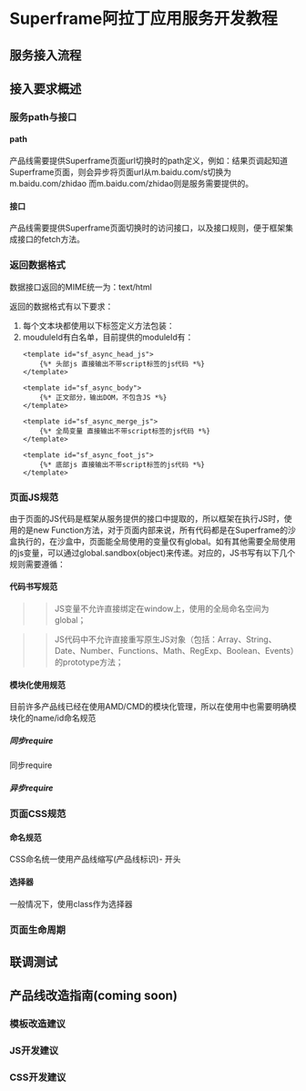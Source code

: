 # Superframe阿拉丁应用服务开发教程

## 服务接入流程

## 接入要求概述

### 服务path与接口

#### path
产品线需要提供Superframe页面url切换时的path定义，例如：结果页调起知道Superframe页面，则会异步将页面url从m.baidu.com/s切换为m.baidu.com/zhidao
而m.baidu.com/zhidao则是服务需要提供的。
#### 接口
产品线需要提供Superframe页面切换时的访问接口，以及接口规则，便于框架集成接口的fetch方法。

### 返回数据格式

数据接口返回的MIME统一为：text/html

返回的数据格式有以下要求：

1. 每个文本块都使用以下标签定义方法包装：
    <template id="moduleId"></template>
2. mouduleId有白名单，目前提供的moduleId有：
    ```
    <template id="sf_async_head_js">
        {%* 头部js 直接输出不带script标签的js代码 *%}
    </template>

    <template id="sf_async_body">
        {%* 正文部分，输出DOM，不包含JS *%}
    </template>

    <template id="sf_async_merge_js">
        {%* 全局变量 直接输出不带script标签的js代码 *%}
    </template>

    <template id="sf_async_foot_js">
        {%* 底部js 直接输出不带script标签的js代码 *%}
    </template>
    ```

### 页面JS规范

由于页面的JS代码是框架从服务提供的接口中提取的，所以框架在执行JS时，使用的是new Function方法，对于页面内部来说，所有代码都是在Superframe的沙盒执行的，在沙盒中，页面能全局使用的变量仅有global。如有其他需要全局使用的js变量，可以通过global.sandbox(object)来传递。对应的，JS书写有以下几个规则需要遵循：

#### 代码书写规范

>>JS变量不允许直接绑定在window上，使用的全局命名空间为global；
    
>>JS代码中不允许直接重写原生JS对象（包括：Array、String、Date、Number、Functions、Math、RegExp、Boolean、Events）的prototype方法；

#### 模块化使用规范

目前许多产品线已经在使用AMD/CMD的模块化管理，所以在使用中也需要明确模块化的name/id命名规范

##### 同步require

同步require

##### 异步require

### 页面CSS规范

#### 命名规范
CSS命名统一使用产品线缩写(产品线标识)- 开头

#### 选择器
一般情况下，使用class作为选择器

### 页面生命周期

## 联调测试

## 产品线改造指南(coming soon)

### 模板改造建议
### JS开发建议
### CSS开发建议

